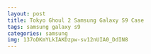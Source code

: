 ```yaml
---
layout: post
title: Tokyo Ghoul 2 Samsung Galaxy S9 Case
tags: samsung galaxy s9
categories: samsung
img: 137oDKmYLkIAKDzpw-sv12nUIA0_DdIN8
---
```


